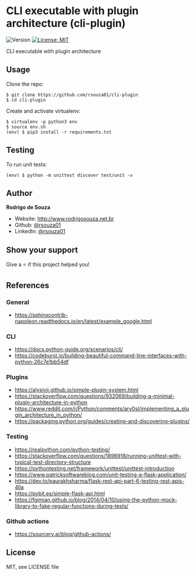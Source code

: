 CLI executable with plugin architecture (cli-plugin)
=====================================================

![Version](https://img.shields.io/badge/version-1.0.0-blue.svg?cacheSeconds=2592000)
[![License: MIT](https://img.shields.io/badge/License-MIT-yellow.svg)](#)

CLI executable with plugin architecture


Usage
-----

Clone the repo:

```console
$ git clone https://github.com/rsouza01/cli-plugin
$ cd cli-plugin
```

Create and activate virtualenv:

```console
$ virtualenv -p python3 env
$ source env.sh
(env) $ pip3 install -r requirements.txt
```


## Testing

To run unit tests:

```console
(env) $ python -m unittest discover test/unit -v
```

## Author

**Rodrigo de Souza**

* Website: http://www.rodrigosouza.net.br
* Github: [@rsouza01](https://github.com/rsouza01)
* LinkedIn: [@rsouza01](https://linkedin.com/in/rsouza01)

## Show your support

Give a ⭐️ if this project helped you!


## References

### General
- https://sphinxcontrib-napoleon.readthedocs.io/en/latest/example_google.html

### CLI
 - https://docs.python-guide.org/scenarios/cli/
 - https://codeburst.io/building-beautiful-command-line-interfaces-with-python-26c7e1bb54df

 ### Plugins
 - https://alysivji.github.io/simple-plugin-system.html
 - https://stackoverflow.com/questions/932069/building-a-minimal-plugin-architecture-in-python
 - https://www.reddit.com/r/Python/comments/arv0sl/implementing_a_plugin_architecture_in_python/
 - https://packaging.python.org/guides/creating-and-discovering-plugins/

 ### Testing
 - https://realpython.com/python-testing/
 - https://stackoverflow.com/questions/1896918/running-unittest-with-typical-test-directory-structure
 - https://pythontesting.net/framework/unittest/unittest-introduction
 - https://www.patricksoftwareblog.com/unit-testing-a-flask-application/ 
 - https://dev.to/paurakhsharma/flask-rest-api-part-6-testing-rest-apis-4lla 
 - https://pybit.es/simple-flask-api.html
 - https://fgimian.github.io/blog/2014/04/10/using-the-python-mock-library-to-fake-regular-functions-during-tests/

 
 ### Github actions
  - https://sourcery.ai/blog/github-actions/

License
-------

MIT, see LICENSE file


